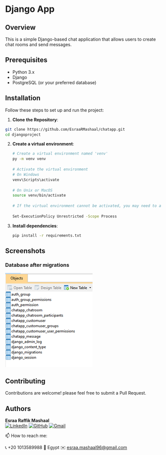 # Django App

## Overview

This is a simple Django-based chat application that allows users to create chat rooms and send messages.

## Prerequisites

- Python 3.x
- Django
- PostgreSQL (or your preferred database)

## Installation

Follow these steps to set up and run the project:

1. **Clone the Repository**:

```sh
git clone https://github.com/EsraaRMashaal/chatapp.git
cd djangoproject
```

2. **Create a virtual environment**:
   ```bash
   # Create a virtual environment named 'venv'
   py -m venv venv

   # Activate the virtual environment
   # On Windows
   venv\Scripts\activate

   # On Unix or MacOS
   source venv/bin/activate

   # If the virtual environment cannot be activated, you may need to adjust the execution policy first:

   Set-ExecutionPolicy Unrestricted -Scope Process
   ```

3. **Install dependencies**:
   ```bash
   pip install -r requirements.txt
   ```


## Screenshots

### Database after migrations
![Database](screenshots/Database.png)


## Contributing

Contributions are welcome! please feel free to submit a Pull Request. 

## Authors

**Esraa Raffik Mashaal**  
[![LinkedIn](https://img.shields.io/badge/-LinkedIn-blue?style=flat&logo=linkedin&logoColor=white)](https://www.linkedin.com/in/esraamashaal/) 
[![GitHub](https://img.shields.io/badge/-GitHub-black?style=flat&logo=github&logoColor=white)](https://github.com/EsraaRMashaal) 
[![Gmail](https://img.shields.io/badge/-Gmail-c14438?style=flat&logo=gmail&logoColor=white)](mailto:esraa.mashaal96@gmail.com)

📫 How to reach me:

📞 +20 1013589988  📍 Egypt  ✉️ esraa.mashaal96@gmail.com

